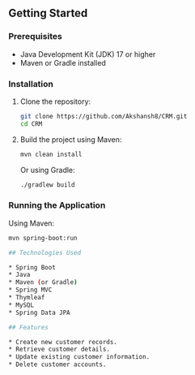 ## Getting Started

### Prerequisites

* Java Development Kit (JDK) 17 or higher
* Maven or Gradle installed

### Installation

1.  Clone the repository:
    ```bash
    git clone https://github.com/Akshansh8/CRM.git
    cd CRM
    ```

2.  Build the project using Maven:
    ```bash
    mvn clean install
    ```
    Or using Gradle:
    ```bash
    ./gradlew build
    ```

### Running the Application

Using Maven:
```bash
mvn spring-boot:run

## Technologies Used

* Spring Boot
* Java
* Maven (or Gradle)
* Spring MVC
* Thymleaf
* MySQL
* Spring Data JPA

## Features

* Create new customer records.
* Retrieve customer details.
* Update existing customer information.
* Delete customer accounts.